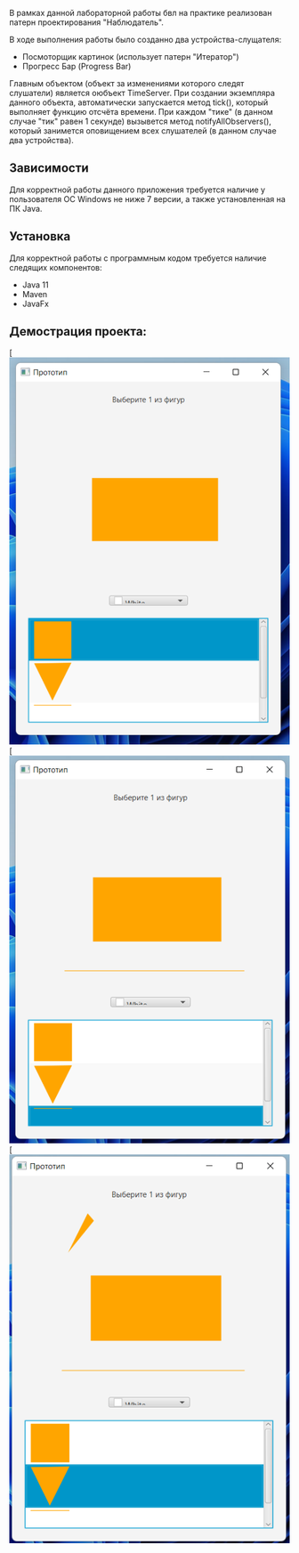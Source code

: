 В рамках данной лабораторной работы бвл на практике реализован патерн проектирования "Наблюдатель".

В ходе выполнения работы было созданно два устройства-слущателя:
- Посмоторщик картинок (использует патерн "Итератор")
- Прогресс Бар (Progress Bar) 

Главным объектом (объект за изменениями которого следят слушатели) является оюбъект TimeServer. При создании экземпляра данного объекта, автоматически запускается метод tiсk(), который выполняет функцию отсчёта времени. При каждом "тике" (в данном случае "тик" равен 1 секунде) вызывется метод notifyAllObservers(), который занимется оповищением всех слушателей (в данном случае два устройства).
## Зависимости
Для корректной работы данного приложения требуется наличие у пользователя ОС Windows не ниже 7 версии, а также установленная на ПК Java.

## Установка
Для корректной работы с программным кодом требуется наличие следящих компонентов:
- Java 11
- Maven
- JavaFx 

## Демострация проекта:
[![Пример 1](Прототип/imgs/1.jpg)
[![Пример 2](Прототип/imgs/2.png)
[![Пример 3](Прототип/imgs/3.png)
